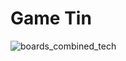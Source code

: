 # Game Tin

![boards_combined_tech](https://github.com/groundst8/gametin/assets/53413353/659b2293-32ac-475f-848b-c4a36e5bbbb3)
